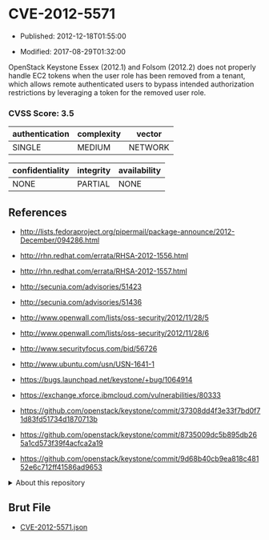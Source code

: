 # CVE-2012-5571

- Published: 2012-12-18T01:55:00

- Modified: 2017-08-29T01:32:00

OpenStack Keystone Essex (2012.1) and Folsom (2012.2) does not properly handle EC2 tokens when the user role has been removed from a tenant, which allows remote authenticated users to bypass intended authorization restrictions by leveraging a token for the removed user role.

### CVSS Score: **3.5**

| authentication | complexity | vector |
| --- | --- | --- |
| SINGLE | MEDIUM | NETWORK |

| confidentiality | integrity | availability |
| --- | --- | --- |
| NONE | PARTIAL | NONE |

## References

* http://lists.fedoraproject.org/pipermail/package-announce/2012-December/094286.html

* http://rhn.redhat.com/errata/RHSA-2012-1556.html

* http://rhn.redhat.com/errata/RHSA-2012-1557.html

* http://secunia.com/advisories/51423

* http://secunia.com/advisories/51436

* http://www.openwall.com/lists/oss-security/2012/11/28/5

* http://www.openwall.com/lists/oss-security/2012/11/28/6

* http://www.securityfocus.com/bid/56726

* http://www.ubuntu.com/usn/USN-1641-1

* https://bugs.launchpad.net/keystone/+bug/1064914

* https://exchange.xforce.ibmcloud.com/vulnerabilities/80333

* https://github.com/openstack/keystone/commit/37308dd4f3e33f7bd0f71d83fd51734d1870713b

* https://github.com/openstack/keystone/commit/8735009dc5b895db265a1cd573f39f4acfca2a19

* https://github.com/openstack/keystone/commit/9d68b40cb9ea818c48152e6c712ff41586ad9653

<details>
<summary>About this repository</summary> 

  This repository is part of the project [Live Hack CVE](https://github.com/Live-Hack-CVE). Main website can be found [www.live-hack.org](https://www.live-hack.org) 
  
  Made by [Sn0wAlice](https://github.com/Sn0wAlice) for the people that care about security and need to have a feed of the latest CVEs. Hope you enjoy it, don't forget to star the repo and follow me on [Twitter](https://twitter.com/Sn0wAlice) and [Github](https://github.com/Sn0wAlice). And that is my [personnal website](https://www.alice-snow.me/)

  - [Home Page](https://github.com/Live-Hack-CVE)
  - [Framework](https://github.com/Live-Hack-CVE/cve-framework)
  - [CVE database](https://github.com/Live-Hack-CVE/full_database)
  - [Changelog](https://github.com/Live-Hack-CVE/Changelog)
</details>

## Brut File

* [CVE-2012-5571.json](https://raw.githubusercontent.com/Live-Hack-CVE/full_database/main/cves/2012/CVE-2012-5571.json)

